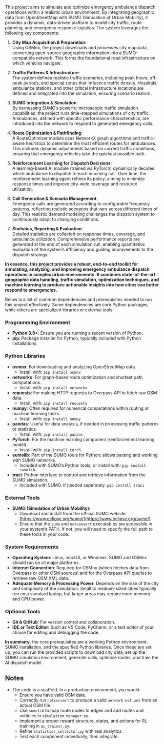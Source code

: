 This project aims to simulate and optimize emergency ambulance dispatch operations within a realistic urban environment. By integrating geographic data from OpenStreetMap with SUMO (Simulation of Urban Mobility), it provides a dynamic, data-driven platform to model city traffic, route planning, and emergency response logistics. The system leverages the following key components:

1. **City Map Acquisition & Preparation**:  
   Using OSMnx, the project downloads and processes city map data, converting open-source geographic information into a SUMO-compatible network. This forms the foundational road infrastructure on which vehicles navigate.

2. **Traffic Patterns & Infrastructure**:  
   The system defines realistic traffic scenarios, including peak hours, off-peak periods, and special zones that influence traffic density. Hospitals, ambulance stations, and other critical infrastructure locations are defined and integrated into the simulation, ensuring scenario realism.

3. **SUMO Integration & Simulation**:  
   By harnessing SUMO’s powerful microscopic traffic simulation capabilities, the project runs time-stepped simulations of city traffic. Ambulances, defined with specific performance characteristics, are introduced into the network to respond to generated emergency calls.

4. **Route Optimization & Pathfinding**:  
   A RouteOptimizer module uses NetworkX graph algorithms and traffic-aware heuristics to determine the most efficient routes for ambulances. This includes dynamic adjustments based on current traffic conditions, ensuring that emergency vehicles take the quickest possible path.

5. **Reinforcement Learning for Dispatch Decisions**:  
   A learning-based AI module (trained via PyTorch) dynamically decides which ambulance to dispatch to each incoming call. Over time, the reinforcement learning agent refines its policy, aiming to minimize response times and improve city-wide coverage and resource utilization.

6. **Call Generation & Scenario Management**:  
   Emergency calls are generated according to configurable frequency patterns, reflecting realistic scenarios that vary across different times of day. This realistic demand modeling challenges the dispatch system to continuously adapt to changing conditions.

7. **Statistics, Reporting & Evaluation**:  
   Detailed statistics are collected on response times, coverage, and ambulance utilization. Comprehensive performance reports are generated at the end of each simulation run, enabling quantitative evaluation of the system’s efficiency and guiding improvements to the dispatch strategy.

**In essence, this project provides a robust, end-to-end toolkit for simulating, analyzing, and improving emergency ambulance dispatch operations in complex urban environments. It combines state-of-the-art geographic data handling, traffic simulation, optimization techniques, and machine learning to produce actionable insights into how cities can better respond to emergencies.**

Below is a list of common dependencies and prerequisites needed to run this project effectively. Some dependencies are core Python packages, while others are specialized libraries or external tools:

### Programming Environment
- **Python 3.8+**: Ensure you are running a recent version of Python.  
- **pip**: Package installer for Python, typically included with Python installations.

### Python Libraries
- **osmnx**: For downloading and analyzing OpenStreetMap data.  
  - Install with: `pip install osmnx`
- **networkx**: For graph-based route optimization and shortest path computations.  
  - Install with: `pip install networkx`
- **requests**: For making HTTP requests to Overpass API to fetch raw OSM data.  
  - Install with: `pip install requests`
- **numpy**: Often required for numerical computations within routing or machine learning tasks.  
  - Install with: `pip install numpy`
- **pandas**: Useful for data analysis, if needed in processing traffic patterns or statistics.  
  - Install with: `pip install pandas`
- **PyTorch**: For the machine learning component (reinforcement learning model).  
  - Install with: `pip install torch`
- **sumolib**: Part of the SUMO tools for Python; allows parsing and working with SUMO networks.  
  - Included with SUMO’s Python tools, or install with: `pip install sumolib`
- **traci**: Python interface to control and retrieve information from the SUMO simulation.  
  - Included with SUMO. If needed separately: `pip install traci`

### External Tools
- **SUMO (Simulation of Urban Mobility)**:  
  - Download and install from the official SUMO website: [https://www.eclipse.org/sumo/](https://www.eclipse.org/sumo/)  
  - Ensure that the `sumo` and `netconvert` executables are accessible in your system’s PATH. If not, you will need to specify the full path to these tools in your code.

### System Requirements
- **Operating System**: Linux, macOS, or Windows. SUMO and OSMnx should run on all major platforms.  
- **Internet Connection**: Required for OSMnx (which fetches data from Overpass or other OSM sources) and for the Overpass API queries to retrieve raw OSM XML data.
- **Adequate Memory & Processing Power**: Depends on the size of the city and complexity of the simulation. Small to medium-sized cities typically run on a standard laptop, but larger areas may require more memory and CPU power.

### Optional Tools
- **Git & GitHub**: For version control and collaboration.  
- **IDE or Text Editor**: Such as VS Code, PyCharm, or a text editor of your choice for editing and debugging the code.

**In summary**, the core prerequisites are a working Python environment, SUMO installation, and the specified Python libraries. Once these are set up, you can run the provided scripts to download city data, set up the SUMO simulation environment, generate calls, optimize routes, and train the AI dispatch model.

## Notes

- The code is a scaffold. In a production environment, you would:  
  - Ensure you have valid OSM data.
  - Correctly run `netconvert` to produce a valid `network.net.xml` from an actual OSM file.
  - Use `sumolib` to map route nodes to edges and add routes and vehicles in `simulation_manager.py`.
  - Implement a proper reward structure, states, and actions for RL training in `ai_trainer.py`.
  - Refine `statistics_collector.py` with real analytics.
  - Test each component individually, then integrate.

